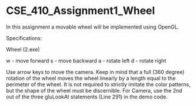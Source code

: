 # CSE_410_Assignment1_Wheel
In this assignment a movable wheel will be implemented using OpenGL.

Specifications:

Wheel (2.exe)

w - move forward
s - move backward
a - rotate left
d - rotate right

Use arrow keys to move the camera.
Keep in mind that a full (360 degree) rotation of the wheel moves the wheel linearly by a length equal to the perimeter of the wheel.
It is not required to strictly imitate the color patterns, but the shape of the wheel must be discernible.
For Camera, use the 2nd out of the three gluLookAt statements (Line 291) in the demo code.

